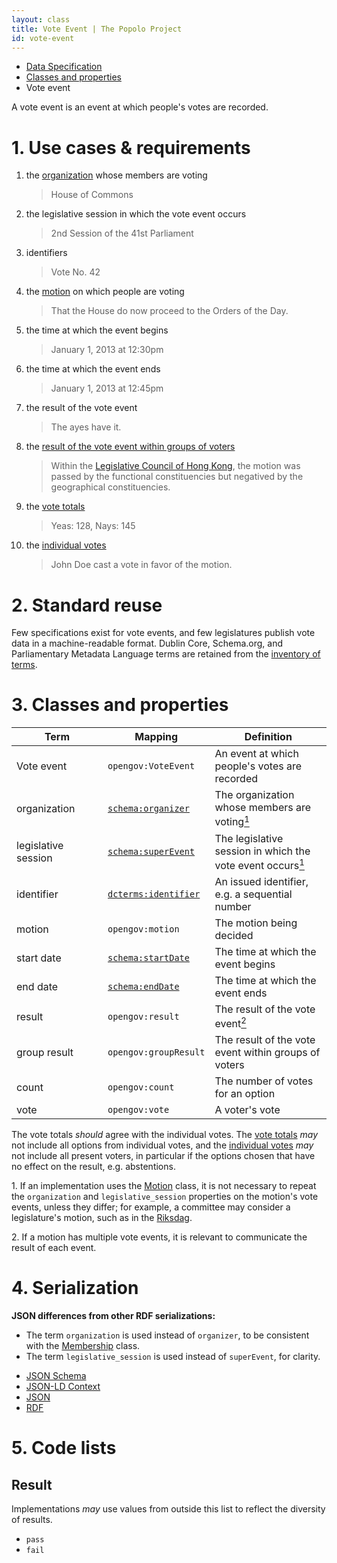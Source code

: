 ```yaml
---
layout: class
title: Vote Event | The Popolo Project
id: vote-event
---
```


<ul class="breadcrumb">
  <li><a href="/specs/">Data Specification</a></li>
  <li><a href="/specs/#classes-and-properties">Classes and properties</a></li>
  <li class="active">Vote event</li>
</ul>

A vote event is an event at which people's votes are recorded.

<h1 id="use-cases-and-requirements">1. Use cases &amp; requirements</h1>

1. the [organization](/specs/organization.html) whose members are voting

    >House of Commons

1. the legislative session in which the vote event occurs

    >2nd Session of the 41st Parliament

1. identifiers

    >Vote No. 42

1. the [motion](/specs/motion.html) on which people are voting

    >That the House do now proceed to the Orders of the Day.

1. the time at which the event begins

    >January 1, 2013 at 12:30pm

1. the time at which the event ends

    >January 1, 2013 at 12:45pm

1. the result of the vote event

    >The ayes have it.

1. the [result of the vote event within groups of voters](/specs/#group-result)

    >Within the [Legislative Council of Hong Kong](http://en.wikipedia.org/wiki/Legislative_Council_of_Hong_Kong), the motion was passed by the functional constituencies but negatived by the geographical constituencies.

1. the [vote totals](/specs/count.html)

    >Yeas: 128, Nays: 145

1. the [individual votes](/specs/vote.html)

    >John Doe cast a vote in favor of the motion.

<h1 id="standard-reuse">2. Standard reuse</h1>

Few specifications exist for vote events, and few legislatures publish vote data in a machine-readable format. Dublin Core, Schema.org, and Parliamentary Metadata Language terms are retained from the [inventory of terms](/appendices/terms.html#VoteEvent).

<h1 id="classes-and-properties">3. Classes and properties</h1>

<table>
  <thead>
    <tr>
      <th width="130">Term</th>
      <th>Mapping</th>
      <th>Definition</th>
    </tr>
  </thead>
  <tbody>
    <tr id="opengov:VoteEvent">
      <td>Vote event</td>
      <td><code title="http://www.w3.org/ns/opengov#VoteEvent">opengov:VoteEvent</code></td>
      <td>An event at which people's votes are recorded</td>
    </tr>
    <tr id="schema:organizer">
      <td>organization</td>
      <td><code><a href="http://schema.org/organizer" title="http://schema.org/organizer">schema:organizer</a></code></td>
      <td>The organization whose members are voting<a href="#note1"><sup>1</sup></a></td>
    </tr>
    <tr id="schema:superEvent">
      <td>legislative session</td>
      <td><code><a href="http://schema.org/superEvent" title="http://schema.org/superEvent">schema:superEvent</a></code></td>
      <td>The legislative session in which the vote event occurs<a href="#note1"><sup>1</sup></a></td>
    </tr>
    <tr id="dcterms:identifier">
      <td>identifier</td>
      <td><code><a href="http://dublincore.org/documents/dcmi-terms/#terms-identifier" title="http://purl.org/dc/terms/identifier">dcterms:identifier</a></code></td>
      <td>An issued identifier, e.g. a sequential number</td>
    </tr>
    <tr id="opengov:motion">
      <td>motion</td>
      <td><code title="http://www.w3.org/ns/opengov#motion">opengov:motion</code></td>
      <td>The motion being decided</td>
    </tr>
    <tr id="schema:startDate">
      <td>start date</td>
      <td><code><a href="http://schema.org/startDate" title="http://schema.org/startDate">schema:startDate</a></code></td>
      <td>The time at which the event begins</td>
    </tr>
    <tr id="schema:endDate">
      <td>end date</td>
      <td><code><a href="http://schema.org/endDate" title="http://schema.org/endDate">schema:endDate</a></code></td>
      <td>The time at which the event ends</td>
    </tr>
    <tr id="opengov:result">
      <td>result</td>
      <td><code title="http://www.w3.org/ns/opengov#result">opengov:result</code></td>
      <td>The result of the vote event<a href="#note2"><sup>2</sup></a></td>
    </tr>
    <tr id="opengov:groupResult">
      <td>group result</td>
      <td><code title="http://www.w3.org/ns/opengov#groupResult">opengov:groupResult</code></td>
      <td>The result of the vote event within groups of voters</td>
    </tr>
    <tr id="opengov:count">
      <td>count</td>
      <td><code title="http://www.w3.org/ns/opengov#count">opengov:count</code></td>
      <td>The number of votes for an option</td>
    </tr>
    <tr id="opengov:vote">
      <td>vote</td>
      <td><code title="http://www.w3.org/ns/opengov#vote">opengov:vote</code></td>
      <td>A voter's vote</td>
    </tr>
  </tbody>
</table>

The vote totals <em class="rfc2119">should</em> agree with the individual votes. The [vote totals](/specs/count.html) <em class="rfc2119">may</em> not include all options from individual votes, and the [individual votes](/specs/vote.html) <em class="rfc2119">may</em> not include all present voters, in particular if the options chosen that have no effect on the result, e.g. abstentions.

<p class="note" id="note1">1. If an implementation uses the <a href="/specs/motion.html">Motion</a> class, it is not necessary to repeat the <code>organization</code> and <code>legislative_session</code> properties on the motion's vote events, unless they differ; for example, a committee may consider a legislature's motion, such as in the <a href="http://en.wikipedia.org/wiki/Riksdag">Riksdag</a>.</p>
<p class="note" id="note2">2. If a motion has multiple vote events, it is relevant to communicate the result of each event.</p>

<h1 id="serialization">4. Serialization</h1>

**JSON differences from other RDF serializations:**

* The term `organization` is used instead of `organizer`, to be consistent with the [Membership](/specs/membership.html) class.
* The term `legislative_session` is used instead of `superEvent`, for clarity.

<ul class="nav nav-tabs no-js">
  <li><a href="#vote-event-schema">JSON Schema</a></li>
  <li><a href="#vote-event-context">JSON-LD Context</a></li>
  <li class="active"><a href="#vote-event-json">JSON</a></li>
  <li><a href="#vote-event-rdf">RDF</a></li>
</ul>

<div class="tab-content no-js">
  <div class="tab-pane" id="vote-event-schema" data-url="/schemas/vote_event.json"></div>
  <div class="tab-pane" id="vote-event-context" data-url="/contexts/vote_event.jsonld"></div>
  <div class="tab-pane active" id="vote-event-json" data-url="/examples/vote_event.json"></div>
  <div class="tab-pane" id="vote-event-rdf" data-url="/examples/vote_event.ttl"></div>
</div>

<h1 id="code-lists">5. Code lists</h1>

## Result

Implementations <em class="rfc2119">may</em> use values from outside this list to reflect the diversity of results.

* `pass`
* `fail`
